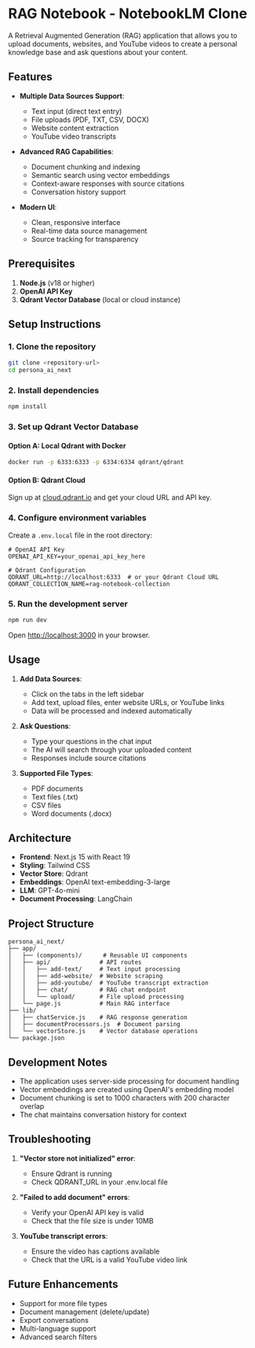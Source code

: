 # RAG Notebook - NotebookLM Clone

A Retrieval Augmented Generation (RAG) application that allows you to upload documents, websites, and YouTube videos to create a personal knowledge base and ask questions about your content.

## Features

- **Multiple Data Sources Support**:
  - Text input (direct text entry)
  - File uploads (PDF, TXT, CSV, DOCX)
  - Website content extraction
  - YouTube video transcripts

- **Advanced RAG Capabilities**:
  - Document chunking and indexing
  - Semantic search using vector embeddings
  - Context-aware responses with source citations
  - Conversation history support

- **Modern UI**:
  - Clean, responsive interface
  - Real-time data source management
  - Source tracking for transparency

## Prerequisites

1. **Node.js** (v18 or higher)
2. **OpenAI API Key**
3. **Qdrant Vector Database** (local or cloud instance)

## Setup Instructions

### 1. Clone the repository
```bash
git clone <repository-url>
cd persona_ai_next
```

### 2. Install dependencies
```bash
npm install
```

### 3. Set up Qdrant Vector Database

#### Option A: Local Qdrant with Docker
```bash
docker run -p 6333:6333 -p 6334:6334 qdrant/qdrant
```

#### Option B: Qdrant Cloud
Sign up at [cloud.qdrant.io](https://cloud.qdrant.io) and get your cloud URL and API key.

### 4. Configure environment variables

Create a `.env.local` file in the root directory:

```env
# OpenAI API Key
OPENAI_API_KEY=your_openai_api_key_here

# Qdrant Configuration
QDRANT_URL=http://localhost:6333  # or your Qdrant Cloud URL
QDRANT_COLLECTION_NAME=rag-notebook-collection
```

### 5. Run the development server
```bash
npm run dev
```

Open [http://localhost:3000](http://localhost:3000) in your browser.

## Usage

1. **Add Data Sources**:
   - Click on the tabs in the left sidebar
   - Add text, upload files, enter website URLs, or YouTube links
   - Data will be processed and indexed automatically

2. **Ask Questions**:
   - Type your questions in the chat input
   - The AI will search through your uploaded content
   - Responses include source citations

3. **Supported File Types**:
   - PDF documents
   - Text files (.txt)
   - CSV files
   - Word documents (.docx)

## Architecture

- **Frontend**: Next.js 15 with React 19
- **Styling**: Tailwind CSS
- **Vector Store**: Qdrant
- **Embeddings**: OpenAI text-embedding-3-large
- **LLM**: GPT-4o-mini
- **Document Processing**: LangChain

## Project Structure

```
persona_ai_next/
├── app/
│   ├── (components)/      # Reusable UI components
│   ├── api/              # API routes
│   │   ├── add-text/     # Text input processing
│   │   ├── add-website/  # Website scraping
│   │   ├── add-youtube/  # YouTube transcript extraction
│   │   ├── chat/         # RAG chat endpoint
│   │   └── upload/       # File upload processing
│   └── page.js           # Main RAG interface
├── lib/
│   ├── chatService.js    # RAG response generation
│   ├── documentProcessors.js  # Document parsing
│   └── vectorStore.js    # Vector database operations
└── package.json
```

## Development Notes

- The application uses server-side processing for document handling
- Vector embeddings are created using OpenAI's embedding model
- Document chunking is set to 1000 characters with 200 character overlap
- The chat maintains conversation history for context

## Troubleshooting

1. **"Vector store not initialized" error**:
   - Ensure Qdrant is running
   - Check QDRANT_URL in your .env.local file

2. **"Failed to add document" errors**:
   - Verify your OpenAI API key is valid
   - Check that the file size is under 10MB

3. **YouTube transcript errors**:
   - Ensure the video has captions available
   - Check that the URL is a valid YouTube video link

## Future Enhancements

- Support for more file types
- Document management (delete/update)
- Export conversations
- Multi-language support
- Advanced search filters
